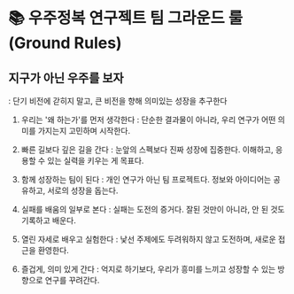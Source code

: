 # 📚 우주정복 연구젝트 팀 그라운드 룰 (Ground Rules)

## 지구가 아닌 우주를 보자
: 단기 비전에 갇히지 말고, 큰 비전을 향해 의미있는 성장을 추구한다

1. 우리는 '왜 하는가'를 먼저 생각한다
: 단순한 결과물이 아니라, 우리 연구가 어떤 의미를 가지는지 고민하며 시작한다.

2. 빠른 길보다 깊은 길을 간다
: 눈앞의 스펙보다 진짜 성장에 집중한다. 이해하고, 응용할 수 있는 실력을 키우는 게 목표다.

3. 함께 성장하는 팀이 된다 
: 개인 연구가 아닌 팀 프로젝트다. 정보와 아이디어는 공유하고, 서로의 성장을 돕는다.

4. 실패를 배움의 일부로 본다
: 실패는 도전의 증거다. 잘된 것만이 아니라, 안 된 것도 기록하고 배운다.

5. 열린 자세로 배우고 실험한다
: 낯선 주제에도 두려워하지 않고 도전하며, 새로운 접근을 환영한다.

6. 즐겁게, 의미 있게 간다
: 억지로 하기보다, 우리가 흥미를 느끼고 성장할 수 있는 방향으로 연구를 꾸려간다.
